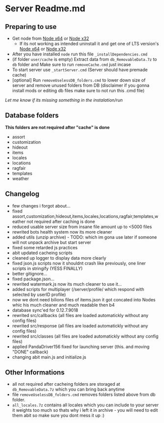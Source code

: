 # Server Readme.md
  
## Preparing to use
  
- Get node from [Node x64](https://nodejs.org/dist/v14.10.0/node-v14.10.0-x64.msi) or [Node x32](https://nodejs.org/dist/v14.10.0/node-v14.10.0-x86.msi)  
  - If its not working as intended uninstall it and get one of LTS version's [Node x64](https://nodejs.org/dist/v12.18.3/node-v12.18.3-x64.msi) or [Node x32](https://nodejs.org/dist/v12.18.3/node-v12.18.3-x86.msi)  
- After you have installed `node` run this file `_installDependencies.cmd`
- (if folder `user/cache` is empty) Extract data from `db_RemovableData.7z` to `db` folder and Make sure to run `removeCache.cmd` just incase
- To start server use `_startServer.cmd` (Server should have premade cache)  
- [optional] Run `removeUselessDB_folders.cmd` to lower down size of server and remove unused folders from DB (disclaimer if you gonna install mods or editing db files make sure to not run this .cmd file)  
  
_Let me know if its missing something in the instalation/run_  
  
  
## Database folders
  
**This folders are not required after "cache" is done**
- assort
- customization 
- hideout 
- items  
- locales  
- locations  
- ragfair
- templates  
- weather  

## Changelog
  
- few changes i forgot about...
- fixed assort,customization,hideout,items,locales,locations,ragfair,templates,weather not required after caching is done  
- reduced usable server size from insane file amount up to <5000 files  
- rewrited bots health system now its more cleaner  
- added utils (unzip archive) - TODO: which im gona use later if someone will not unpack archive but start server  
- fixed some retarded js practices  
- abit updated cacheing scripts  
- cleaned up logger to display data more clearly  
- fixed json.js scripts now it shouldnt crash like previously, one liner scripts in stringify (YESS FINALLY)  
- better gitignore...  
- fixed package.json...  
- rewrited watermark.js now its much cleaner to use it...  
- added scripts for multiplayer (/server/profile/<userID> which respond with selected by userID profile)
- now we dont need bilions files of items.json it got concated into Nodes whic his much cleaner and much readable then b4
- database sync'ed for 0.12.7.9018
- rewrited src/callbacks (all files are loaded automatickly without any config files)
- rewrited src/response (all files are loaded automatickly without any config files)
- rewrited src/classes (all files are loaded automatickly without any config files)
- applied PandaDriver156 fixed for launching server (this. and moving "DONE" callback)
- changing abit main.js and initialize.js

## Other Informations

- all not required after cacheing folders are storaged at `db_RemovableData.7z` which you can bring back anytime
- file `removeUselessDB_folders.cmd` removes folders listed above from db folder.
- `all_locales.7z` contains all locales which you can include to your server it weights too much so thats why i left it in archive - you will need to edit them abit so make sure you dont mess it up :)
